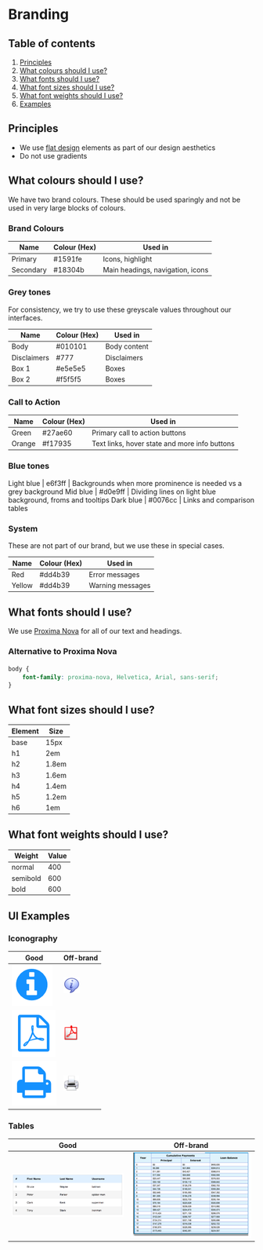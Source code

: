 # Branding

## Table of contents
1. [Principles](#principles)
1. [What colours should I use?](#colours)
2. [What fonts should I use?](#font-type)
3. [What font sizes should I use?](#font-sizes)
4. [What font weights should I use?](#font-weights)
5. [Examples](#examples)

<a name="principles"></a>
## Principles
* We use [flat design](http://www.hongkiat.com/blog/flat-design-resources/) elements as part of our design aesthetics
* Do not use gradients

<a name="colours"></a>
## What colours should I use?

We have two brand colours. These should be used sparingly and not be used in very large blocks of colours.

### Brand Colours

Name | Colour (Hex) | Used in
--- | --- | ---
Primary | #1591fe | Icons, highlight
Secondary | #18304b | Main headings, navigation, icons

### Grey tones
For consistency, we try to use these greyscale values throughout our interfaces.

Name | Colour (Hex) | Used in
--- | --- | ---
Body | #010101 | Body content
Disclaimers | #777 | Disclaimers
Box 1 | #e5e5e5 | Boxes
Box 2 | #f5f5f5 | Boxes

### Call to Action

Name | Colour (Hex) | Used in
--- | --- | ---
Green | #27ae60 | Primary call to action buttons
Orange | #f17935 | Text links, hover state and  more info buttons


### Blue tones

Light blue | e6f3ff | Backgrounds when more prominence is needed vs a grey background
Mid blue | #d0e9ff | Dividing lines on light blue background, froms and tooltips 
Dark blue | #0076cc | Links and comparison tables

### System
These are not part of our brand, but we use these in special cases.

Name | Colour (Hex) | Used in
--- | --- | ---
Red | #dd4b39 | Error messages
Yellow | #dd4b39 | Warning messages

<a name="font-type"></a>
## What fonts should I use?

We use [Proxima Nova](http://www.marksimonson.com/fonts/view/proxima-nova) for all of our text and headings.

### Alternative to Proxima Nova
``` css
body {
    font-family: proxima-nova, Helvetica, Arial, sans-serif;
}
```

<a name="font-sizes"></a>
## What font sizes should I use?

Element | Size
--- | ---
base | 15px
h1 | 2em
h2 | 1.8em
h3 | 1.6em
h4 | 1.4em
h5 | 1.2em
h6 | 1em

<a name="font-weights"></a>
## What font weights should I use?

Weight | Value
--- | ---
normal | 400
semibold | 600
bold | 600

<a name="examples"></a>
## UI Examples

### Iconography

Good | Off-brand
--- | ---
![](../images/icon-01-good.png) | ![](../images/icon-01-off.png)
![](../images/icon-02-good.png) | ![](../images/icon-02-off.png)
![](../images/icon-03-good.png) | ![](../images/icon-03-off.png)

### Tables

Good | Off-brand
--- | ---
![](../images/table-good.png) | ![](../images/table-off.png)